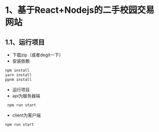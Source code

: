 # 1、基于React+Nodejs的二手校园交易网站
## 1.1、运行项目
- 下载zip（或者degit一下）
- 安装依赖
```bash
npm install 
yarn install 
ppnm install
```
- 运行项目
 - api为服务器端
 ```bash
  npm run start
 ```
 - client为客户端
```bash
npm run start
```

